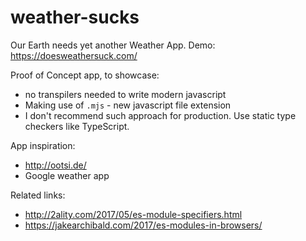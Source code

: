 # weather-sucks
Our Earth needs yet another Weather App.
Demo: https://doesweathersuck.com/


Proof of Concept app, to showcase:
- no transpilers needed to write modern javascript
- Making use of `.mjs` - new javascript file extension
- I don't recommend such approach for production. Use static type checkers like TypeScript.

App inspiration:
- http://ootsi.de/
- Google weather app

Related links:
- http://2ality.com/2017/05/es-module-specifiers.html
- https://jakearchibald.com/2017/es-modules-in-browsers/
 
